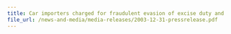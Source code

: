 ```yaml
---
title: Car importers charged for fraudulent evasion of excise duty and GST 
file_url: /news-and-media/media-releases/2003-12-31-pressrelease.pdf
---
```

